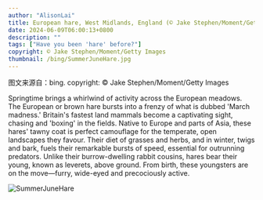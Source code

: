 ```yaml
---
author: "AlisonLai"
title: European hare, West Midlands, England (© Jake Stephen/Moment/Getty Images)
date: 2024-06-09T06:00:13+0800
description: ""
tags: ["Have you been 'hare' before?"]
copyright: © Jake Stephen/Moment/Getty Images
thumbnail: /bing/SummerJuneHare.jpg
---
```

图文来源自：bing.  copyright: © Jake Stephen/Moment/Getty Images

Springtime brings a whirlwind of activity across the European meadows. The European or brown hare bursts into a frenzy of what is dubbed 'March madness.' Britain's fastest land mammals become a captivating sight, chasing and 'boxing' in the fields. Native to Europe and parts of Asia, these hares' tawny coat is perfect camouflage for the temperate, open landscapes they favour. Their diet of grasses and herbs, and in winter, twigs and bark, fuels their remarkable bursts of speed, essential for outrunning predators. Unlike their burrow-dwelling rabbit cousins, hares bear their young, known as leverets, above ground. From birth, these youngsters are on the move—furry, wide-eyed and precociously active.

![SummerJuneHare](/bing/SummerJuneHare.jpg)